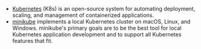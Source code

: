 - [Kubernetes](https://kubernetes.io/) (K8s) is an open-source system for automating deployment, scaling, and management of containerized applications.
- [minikube](https://github.com/kubernetes/minikube) implements a local Kubernetes cluster on macOS, Linux, and Windows. minikube's primary goals are to be the best tool for local Kubernetes application development and to support all Kubernetes features that fit.


